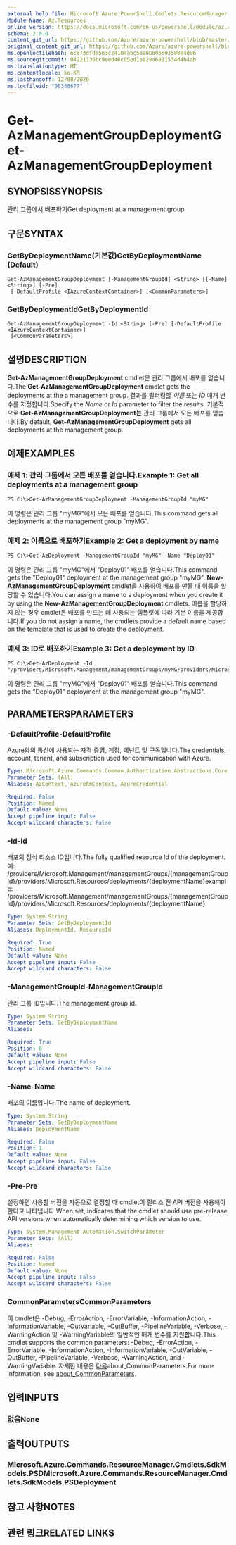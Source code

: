 ```yaml
---
external help file: Microsoft.Azure.PowerShell.Cmdlets.ResourceManager.dll-Help.xml
Module Name: Az.Resources
online version: https://docs.microsoft.com/en-us/powershell/module/az.resources/get-azmanagementgroupdeployment
schema: 2.0.0
content_git_url: https://github.com/Azure/azure-powershell/blob/master/src/Resources/Resources/help/Get-AzManagementGroupDeployment.md
original_content_git_url: https://github.com/Azure/azure-powershell/blob/master/src/Resources/Resources/help/Get-AzManagementGroupDeployment.md
ms.openlocfilehash: 6c873dfda563c24104abc5e89b00569358084d96
ms.sourcegitcommit: 04221336bc9eed46c05ed1e828a6811534d4b4ab
ms.translationtype: MT
ms.contentlocale: ko-KR
ms.lasthandoff: 12/08/2020
ms.locfileid: "98368677"
---
```

# <span data-ttu-id="f8813-101">Get-AzManagementGroupDeployment</span><span class="sxs-lookup"><span data-stu-id="f8813-101">Get-AzManagementGroupDeployment</span></span>

## <span data-ttu-id="f8813-102">SYNOPSIS</span><span class="sxs-lookup"><span data-stu-id="f8813-102">SYNOPSIS</span></span>
<span data-ttu-id="f8813-103">관리 그룹에서 배포하기</span><span class="sxs-lookup"><span data-stu-id="f8813-103">Get deployment at a management group</span></span>

## <span data-ttu-id="f8813-104">구문</span><span class="sxs-lookup"><span data-stu-id="f8813-104">SYNTAX</span></span>

### <span data-ttu-id="f8813-105">GetByDeploymentName(기본값)</span><span class="sxs-lookup"><span data-stu-id="f8813-105">GetByDeploymentName (Default)</span></span>
```
Get-AzManagementGroupDeployment [-ManagementGroupId] <String> [[-Name] <String>] [-Pre]
 [-DefaultProfile <IAzureContextContainer>] [<CommonParameters>]
```

### <span data-ttu-id="f8813-106">GetByDeploymentId</span><span class="sxs-lookup"><span data-stu-id="f8813-106">GetByDeploymentId</span></span>
```
Get-AzManagementGroupDeployment -Id <String> [-Pre] [-DefaultProfile <IAzureContextContainer>]
 [<CommonParameters>]
```

## <span data-ttu-id="f8813-107">설명</span><span class="sxs-lookup"><span data-stu-id="f8813-107">DESCRIPTION</span></span>
<span data-ttu-id="f8813-108">**Get-AzManagementGroupDeployment** cmdlet은 관리 그룹에서 배포를 얻습니다.</span><span class="sxs-lookup"><span data-stu-id="f8813-108">The **Get-AzManagementGroupDeployment** cmdlet gets the deployments at the a management group.</span></span>
<span data-ttu-id="f8813-109">결과를 필터링할 *이름* 또는 *ID* 매개 변수를 지정합니다.</span><span class="sxs-lookup"><span data-stu-id="f8813-109">Specify the *Name* or *Id* parameter to filter the results.</span></span>
<span data-ttu-id="f8813-110">기본적으로 **Get-AzManagementGroupDeployment는** 관리 그룹에서 모든 배포를 얻습니다.</span><span class="sxs-lookup"><span data-stu-id="f8813-110">By default, **Get-AzManagementGroupDeployment** gets all deployments at the management group.</span></span>

## <span data-ttu-id="f8813-111">예제</span><span class="sxs-lookup"><span data-stu-id="f8813-111">EXAMPLES</span></span>

### <span data-ttu-id="f8813-112">예제 1: 관리 그룹에서 모든 배포를 얻습니다.</span><span class="sxs-lookup"><span data-stu-id="f8813-112">Example 1: Get all deployments at a management group</span></span>
```
PS C:\>Get-AzManagementGroupDeployment -ManagementGroupId "myMG"
```

<span data-ttu-id="f8813-113">이 명령은 관리 그룹 "myMG"에서 모든 배포를 얻습니다.</span><span class="sxs-lookup"><span data-stu-id="f8813-113">This command gets all deployments at the management group "myMG".</span></span>

### <span data-ttu-id="f8813-114">예제 2: 이름으로 배포하기</span><span class="sxs-lookup"><span data-stu-id="f8813-114">Example 2: Get a deployment by name</span></span>
```
PS C:\>Get-AzDeployment -ManagementGroupId "myMG" -Name "Deploy01"
```

<span data-ttu-id="f8813-115">이 명령은 관리 그룹 "myMG"에서 "Deploy01" 배포를 얻습니다.</span><span class="sxs-lookup"><span data-stu-id="f8813-115">This command gets the "Deploy01" deployment at the management group "myMG".</span></span>
<span data-ttu-id="f8813-116">**New-AzManagementGroupDeployment** cmdlet을 사용하여 배포를 만들 때 이름을 할당할 수 있습니다.</span><span class="sxs-lookup"><span data-stu-id="f8813-116">You can assign a name to a deployment when you create it by using the **New-AzManagementGroupDeployment** cmdlets.</span></span>
<span data-ttu-id="f8813-117">이름을 할당하지 않는 경우 cmdlet은 배포를 만드는 데 사용되는 템플릿에 따라 기본 이름을 제공합니다.</span><span class="sxs-lookup"><span data-stu-id="f8813-117">If you do not assign a name, the cmdlets provide a default name based on the template that is used to create the deployment.</span></span>

### <span data-ttu-id="f8813-118">예제 3: ID로 배포하기</span><span class="sxs-lookup"><span data-stu-id="f8813-118">Example 3: Get a deployment by ID</span></span>
```
PS C:\>Get-AzDeployment -Id "/providers/Microsoft.Management/managementGroups/myMG/providers/Microsoft.Resources/deployments/Deploy01"
```

<span data-ttu-id="f8813-119">이 명령은 관리 그룹 "myMG"에서 "Deploy01" 배포를 얻습니다.</span><span class="sxs-lookup"><span data-stu-id="f8813-119">This command gets the "Deploy01" deployment at the management group "myMG".</span></span>

## <span data-ttu-id="f8813-120">PARAMETERS</span><span class="sxs-lookup"><span data-stu-id="f8813-120">PARAMETERS</span></span>

### <span data-ttu-id="f8813-121">-DefaultProfile</span><span class="sxs-lookup"><span data-stu-id="f8813-121">-DefaultProfile</span></span>
<span data-ttu-id="f8813-122">Azure와의 통신에 사용되는 자격 증명, 계정, 테넌트 및 구독입니다.</span><span class="sxs-lookup"><span data-stu-id="f8813-122">The credentials, account, tenant, and subscription used for communication with Azure.</span></span>

```yaml
Type: Microsoft.Azure.Commands.Common.Authentication.Abstractions.Core.IAzureContextContainer
Parameter Sets: (All)
Aliases: AzContext, AzureRmContext, AzureCredential

Required: False
Position: Named
Default value: None
Accept pipeline input: False
Accept wildcard characters: False
```

### <span data-ttu-id="f8813-123">-Id</span><span class="sxs-lookup"><span data-stu-id="f8813-123">-Id</span></span>
<span data-ttu-id="f8813-124">배포의 정식 리소스 ID입니다.</span><span class="sxs-lookup"><span data-stu-id="f8813-124">The fully qualified resource Id of the deployment.</span></span>
<span data-ttu-id="f8813-125">예: /providers/Microsoft.Management/managementGroups/{managementGroupId}/providers/Microsoft.Resources/deployments/{deploymentName}</span><span class="sxs-lookup"><span data-stu-id="f8813-125">example: /providers/Microsoft.Management/managementGroups/{managementGroupId}/providers/Microsoft.Resources/deployments/{deploymentName}</span></span>

```yaml
Type: System.String
Parameter Sets: GetByDeploymentId
Aliases: DeploymentId, ResourceId

Required: True
Position: Named
Default value: None
Accept pipeline input: False
Accept wildcard characters: False
```

### <span data-ttu-id="f8813-126">-ManagementGroupId</span><span class="sxs-lookup"><span data-stu-id="f8813-126">-ManagementGroupId</span></span>
<span data-ttu-id="f8813-127">관리 그룹 ID입니다.</span><span class="sxs-lookup"><span data-stu-id="f8813-127">The management group id.</span></span>

```yaml
Type: System.String
Parameter Sets: GetByDeploymentName
Aliases:

Required: True
Position: 0
Default value: None
Accept pipeline input: False
Accept wildcard characters: False
```

### <span data-ttu-id="f8813-128">-Name</span><span class="sxs-lookup"><span data-stu-id="f8813-128">-Name</span></span>
<span data-ttu-id="f8813-129">배포의 이름입니다.</span><span class="sxs-lookup"><span data-stu-id="f8813-129">The name of deployment.</span></span>

```yaml
Type: System.String
Parameter Sets: GetByDeploymentName
Aliases: DeploymentName

Required: False
Position: 1
Default value: None
Accept pipeline input: False
Accept wildcard characters: False
```

### <span data-ttu-id="f8813-130">-Pre</span><span class="sxs-lookup"><span data-stu-id="f8813-130">-Pre</span></span>
<span data-ttu-id="f8813-131">설정하면 사용할 버전을 자동으로 결정할 때 cmdlet이 릴리스 전 API 버전을 사용해야 한다고 나타냅니다.</span><span class="sxs-lookup"><span data-stu-id="f8813-131">When set, indicates that the cmdlet should use pre-release API versions when automatically determining which version to use.</span></span>

```yaml
Type: System.Management.Automation.SwitchParameter
Parameter Sets: (All)
Aliases:

Required: False
Position: Named
Default value: None
Accept pipeline input: False
Accept wildcard characters: False
```

### <span data-ttu-id="f8813-132">CommonParameters</span><span class="sxs-lookup"><span data-stu-id="f8813-132">CommonParameters</span></span>
<span data-ttu-id="f8813-133">이 cmdlet은 -Debug, -ErrorAction, -ErrorVariable, -InformationAction, -InformationVariable, -OutVariable, -OutBuffer, -PipelineVariable, -Verbose, -WarningAction 및 -WarningVariable의 일반적인 매개 변수를 지원합니다.</span><span class="sxs-lookup"><span data-stu-id="f8813-133">This cmdlet supports the common parameters: -Debug, -ErrorAction, -ErrorVariable, -InformationAction, -InformationVariable, -OutVariable, -OutBuffer, -PipelineVariable, -Verbose, -WarningAction, and -WarningVariable.</span></span> <span data-ttu-id="f8813-134">자세한 내용은 [다음](http://go.microsoft.com/fwlink/?LinkID=113216)about_CommonParameters.</span><span class="sxs-lookup"><span data-stu-id="f8813-134">For more information, see [about_CommonParameters](http://go.microsoft.com/fwlink/?LinkID=113216).</span></span>

## <span data-ttu-id="f8813-135">입력</span><span class="sxs-lookup"><span data-stu-id="f8813-135">INPUTS</span></span>

### <span data-ttu-id="f8813-136">없음</span><span class="sxs-lookup"><span data-stu-id="f8813-136">None</span></span>

## <span data-ttu-id="f8813-137">출력</span><span class="sxs-lookup"><span data-stu-id="f8813-137">OUTPUTS</span></span>

### <span data-ttu-id="f8813-138">Microsoft.Azure.Commands.ResourceManager.Cmdlets.SdkModels.PSD</span><span class="sxs-lookup"><span data-stu-id="f8813-138">Microsoft.Azure.Commands.ResourceManager.Cmdlets.SdkModels.PSDeployment</span></span>

## <span data-ttu-id="f8813-139">참고 사항</span><span class="sxs-lookup"><span data-stu-id="f8813-139">NOTES</span></span>

## <span data-ttu-id="f8813-140">관련 링크</span><span class="sxs-lookup"><span data-stu-id="f8813-140">RELATED LINKS</span></span>

